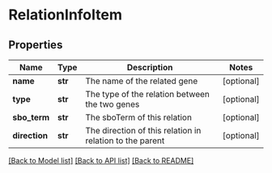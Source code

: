 # RelationInfoItem

## Properties
Name | Type | Description | Notes
------------ | ------------- | ------------- | -------------
**name** | **str** | The name of the related gene | [optional] 
**type** | **str** | The type of the relation between the two genes | [optional] 
**sbo_term** | **str** | The sboTerm of this relation | [optional] 
**direction** | **str** | The direction of this relation in relation to the parent | [optional] 

[[Back to Model list]](../README.md#documentation-for-models) [[Back to API list]](../README.md#documentation-for-api-endpoints) [[Back to README]](../README.md)

